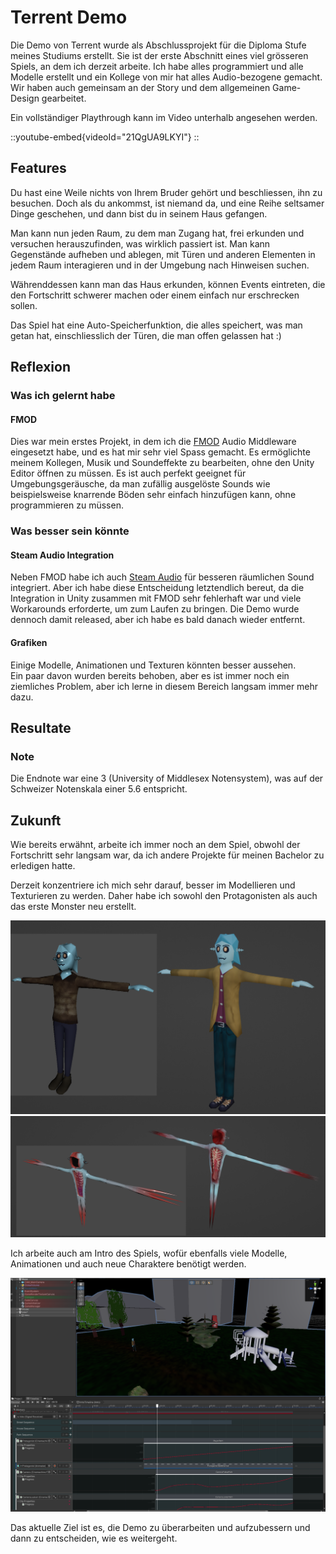 # Terrent Demo
Die Demo von Terrent wurde als Abschlussprojekt für die Diploma Stufe meines Studiums erstellt. 
Sie ist der erste Abschnitt eines viel grösseren Spiels, an dem ich derzeit arbeite. 
Ich habe alles programmiert und alle Modelle erstellt und ein Kollege von mir hat alles Audio-bezogene gemacht.
Wir haben auch gemeinsam an der Story und dem allgemeinen Game-Design gearbeitet.

Ein vollständiger Playthrough kann im Video unterhalb angesehen werden.

::youtube-embed{videoId="21QgUA9LKYI"}
::

## Features
Du hast eine Weile nichts von Ihrem Bruder gehört und beschliessen, ihn zu besuchen. 
Doch als du ankommst, ist niemand da, und eine Reihe seltsamer Dinge geschehen, und dann bist du in seinem Haus gefangen.

Man kann nun jeden Raum, zu dem man Zugang hat, frei erkunden und versuchen herauszufinden, was wirklich passiert ist.
Man kann Gegenstände aufheben und ablegen, mit Türen und anderen Elementen in jedem Raum interagieren und in der Umgebung nach Hinweisen suchen.

Währenddessen kann man das Haus erkunden, können Events eintreten, die den Fortschritt schwerer machen oder einem einfach nur erschrecken sollen.

Das Spiel hat eine Auto-Speicherfunktion, die alles speichert, was man getan hat, einschliesslich der Türen, die man offen gelassen hat :)

## Reflexion

### Was ich gelernt habe

#### FMOD
Dies war mein erstes Projekt, in dem ich die [FMOD](https://www.fmod.com) Audio Middleware eingesetzt habe, und es hat mir sehr viel Spass gemacht. 
Es ermöglichte meinem Kollegen, Musik und Soundeffekte zu bearbeiten, ohne den Unity Editor öffnen zu müssen.
Es ist auch perfekt geeignet für Umgebungsgeräusche, da man zufällig ausgelöste Sounds wie beispielsweise knarrende Böden sehr einfach hinzufügen kann, ohne programmieren zu müssen.


### Was besser sein könnte

#### Steam Audio Integration
Neben FMOD habe ich auch [Steam Audio](https://valvesoftware.github.io/steam-audio/) für besseren räumlichen Sound integriert.
Aber ich habe diese Entscheidung letztendlich bereut, da die Integration in Unity zusammen mit FMOD sehr fehlerhaft war und viele Workarounds erforderte, um zum Laufen zu bringen.
Die Demo wurde dennoch damit released, aber ich habe es bald danach wieder entfernt.

#### Grafiken
Einige Modelle, Animationen und Texturen könnten besser aussehen.  
Ein paar davon wurden bereits behoben, aber es ist immer noch ein ziemliches Problem, aber ich lerne in diesem Bereich langsam immer mehr dazu.

## Resultate

### Note
Die Endnote war eine 3 (University of Middlesex Notensystem), was auf der Schweizer Notenskala einer 5.6 entspricht.

## Zukunft
Wie bereits erwähnt, arbeite ich immer noch an dem Spiel, obwohl der Fortschritt sehr langsam war, da ich andere Projekte für meinen Bachelor zu erledigen hatte.

Derzeit konzentriere ich mich sehr darauf, besser im Modellieren und Texturieren zu werden.
Daher habe ich sowohl den Protagonisten als auch das erste Monster neu erstellt.

![protagonist old vs new](../media/protagonist.png)
![monster old vs new](../media/the-missing.png)

Ich arbeite auch am Intro des Spiels, wofür ebenfalls viele Modelle, Animationen und auch neue Charaktere benötigt werden.

![intro wip](../media/intro-wip.png)

Das aktuelle Ziel ist es, die Demo zu überarbeiten und aufzubessern und dann zu entscheiden, wie es weitergeht.


